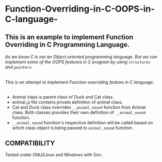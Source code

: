 # Function-Overriding-in-C-OOPS-in-C-language-
## This is an example to implement Function Overriding in C Programming Language. 


###### As we know C is not an Object oriented programming language. But we can implement some of the OOPS features in C program by using `structures` and `pointers`.
###### This is an attempt to implement Function overriding feature in C language.

- Animal class is parent class of Duck and Cat class.
- animal_p file contains private definition of animal class.
- Cat and Duck class overrides `__animal_sound` function from Animal class. Both classes provides their own definition of `__animal_sound` function.
- `__animal_sound` function's respective definition will be called based on which class object is being passed to `animal_sound` function.

## COMPATIBILITY

Tested under GNU/Linux and Windows with Gcc.
